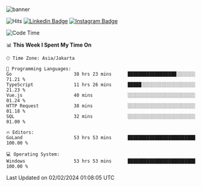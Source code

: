 ![banner](https://readme-typing-svg.herokuapp.com/?lines=Hello,+There!+👋;This+is+ryanbekhen....;Nice+to+meet+you!&center=false)

![Hits](https://hits.seeyoufarm.com/api/count/incr/badge.svg?url=https%3A%2F%2Fgithub.com%2Fryanbekhen%2Fhit-counter&count_bg=%2379C83D&title_bg=%23555555&icon=github.svg&icon_color=%23E7E7E7&title=Provile+views&edge_flat=true)
[![Linkedin Badge](https://img.shields.io/badge/-LinkedIn-0e76a8?style=flat-square&logo=Linkedin&logoColor=white)](https://linkedin.com/in/ryanbekhen)
[![Instagram Badge](https://img.shields.io/badge/-Instagram-e4405f?style=flat-square&logo=Instagram&logoColor=white)](https://instagram.com/ryanbekhen.dev/)

<!--START_SECTION:waka-->
![Code Time](http://img.shields.io/badge/Code%20Time-1%2C052%20hrs%2058%20mins-blue)

📊 **This Week I Spent My Time On** 

```text
🕑︎ Time Zone: Asia/Jakarta

💬 Programming Languages: 
Go                       38 hrs 23 mins      ██████████████████░░░░░░░   71.21 % 
TypeScript               11 hrs 26 mins      █████░░░░░░░░░░░░░░░░░░░░   21.23 % 
Vue.js                   40 mins             ░░░░░░░░░░░░░░░░░░░░░░░░░   01.24 % 
HTTP Request             38 mins             ░░░░░░░░░░░░░░░░░░░░░░░░░   01.18 % 
SQL                      32 mins             ░░░░░░░░░░░░░░░░░░░░░░░░░   01.00 % 

🔥 Editors: 
GoLand                   53 hrs 53 mins      █████████████████████████   100.00 % 

💻 Operating System: 
Windows                  53 hrs 53 mins      █████████████████████████   100.00 % 
```


 Last Updated on 02/02/2024 01:08:05 UTC
<!--END_SECTION:waka-->
